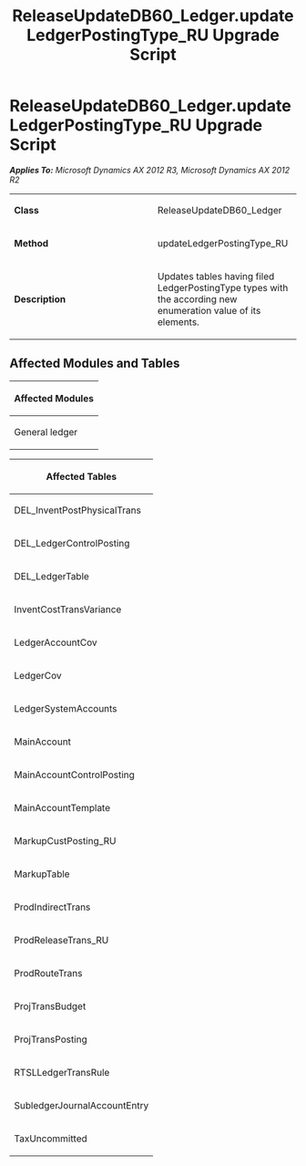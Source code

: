 ﻿---
title: ReleaseUpdateDB60_Ledger.updateLedgerPostingType_RU Upgrade Script
TOCTitle: ReleaseUpdateDB60_Ledger.updateLedgerPostingType_RU Upgrade Script
ms:assetid: 6dc510df-3849-3c0a-b9d0-750b76fc4bc3
ms:mtpsurl: https://msdn.microsoft.com/en-us/library/JJ685735(v=AX.60)
ms:contentKeyID: 49708936
ms.date: 05/18/2015
mtps_version: v=AX.60
---

# ReleaseUpdateDB60\_Ledger.updateLedgerPostingType\_RU Upgrade Script 


_**Applies To:** Microsoft Dynamics AX 2012 R3, Microsoft Dynamics AX 2012 R2_

<table>
<colgroup>
<col style="width: 50%" />
<col style="width: 50%" />
</colgroup>
<tbody>
<tr class="odd">
<td><p><strong>Class</strong></p></td>
<td><p>ReleaseUpdateDB60_Ledger</p></td>
</tr>
<tr class="even">
<td><p><strong>Method</strong></p></td>
<td><p>updateLedgerPostingType_RU</p></td>
</tr>
<tr class="odd">
<td><p><strong>Description</strong></p></td>
<td><p>Updates tables having filed LedgerPostingType types with the according new enumeration value of its elements.</p></td>
</tr>
</tbody>
</table>


## Affected Modules and Tables

<table>
<colgroup>
<col style="width: 100%" />
</colgroup>
<thead>
<tr class="header">
<th><p>Affected Modules</p></th>
</tr>
</thead>
<tbody>
<tr class="odd">
<td><p>General ledger</p></td>
</tr>
</tbody>
</table>


<table>
<colgroup>
<col style="width: 100%" />
</colgroup>
<thead>
<tr class="header">
<th><p>Affected Tables</p></th>
</tr>
</thead>
<tbody>
<tr class="odd">
<td><p>DEL_InventPostPhysicalTrans</p></td>
</tr>
<tr class="even">
<td><p>DEL_LedgerControlPosting</p></td>
</tr>
<tr class="odd">
<td><p>DEL_LedgerTable</p></td>
</tr>
<tr class="even">
<td><p>InventCostTransVariance</p></td>
</tr>
<tr class="odd">
<td><p>LedgerAccountCov</p></td>
</tr>
<tr class="even">
<td><p>LedgerCov</p></td>
</tr>
<tr class="odd">
<td><p>LedgerSystemAccounts</p></td>
</tr>
<tr class="even">
<td><p>MainAccount</p></td>
</tr>
<tr class="odd">
<td><p>MainAccountControlPosting</p></td>
</tr>
<tr class="even">
<td><p>MainAccountTemplate</p></td>
</tr>
<tr class="odd">
<td><p>MarkupCustPosting_RU</p></td>
</tr>
<tr class="even">
<td><p>MarkupTable</p></td>
</tr>
<tr class="odd">
<td><p>ProdIndirectTrans</p></td>
</tr>
<tr class="even">
<td><p>ProdReleaseTrans_RU</p></td>
</tr>
<tr class="odd">
<td><p>ProdRouteTrans</p></td>
</tr>
<tr class="even">
<td><p>ProjTransBudget</p></td>
</tr>
<tr class="odd">
<td><p>ProjTransPosting</p></td>
</tr>
<tr class="even">
<td><p>RTSLLedgerTransRule</p></td>
</tr>
<tr class="odd">
<td><p>SubledgerJournalAccountEntry</p></td>
</tr>
<tr class="even">
<td><p>TaxUncommitted</p></td>
</tr>
</tbody>
</table>

  


